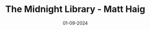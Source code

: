 ---
layout: none
title: "The Midnight Library - Matt Haig"
img: assets/img/covers/midnight_library_cover.jpg
date: 01-09-2024
category: Fiction
redirect: https://www.goodreads.com/book/show/52578297-the-midnight-library
---